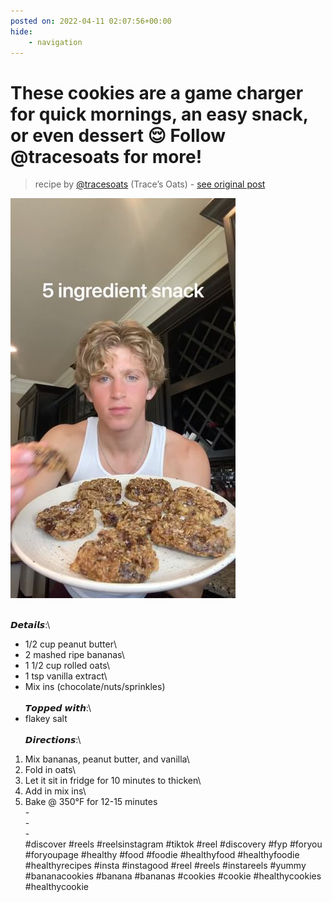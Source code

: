 ```yaml
---
posted on: 2022-04-11 02:07:56+00:00
hide:
    - navigation
---
```


# These cookies are a game charger for quick mornings, an easy snack, or even dessert 😌 Follow @tracesoats for more!  

> recipe by [@tracesoats](https://www.instagram.com/tracesoats/) 
(Trace’s Oats) - [see original post](https://instagram.com/p/CcMYGAuFTh5)

![](../img/tracesoats_11-04-2022_0204.png)

\
𝘿𝙚𝙩𝙖𝙞𝙡𝙨:\
- 1/2 cup peanut butter\
- 2 mashed ripe bananas\
- 1 1/2 cup rolled oats\
- 1 tsp vanilla extract\
- Mix ins (chocolate/nuts/sprinkles)\
\
𝙏𝙤𝙥𝙥𝙚𝙙 𝙬𝙞𝙩𝙝:\
- flakey salt\
\
𝘿𝙞𝙧𝙚𝙘𝙩𝙞𝙤𝙣𝙨:\
1) Mix bananas, peanut butter, and vanilla\
2) Fold in oats\
3) Let it sit in fridge for 10 minutes to thicken\
4) Add in mix ins\
5) Bake @ 350°F for 12-15 minutes \
-\
-\
-\
\#discover \#reels \#reelsinstagram \#tiktok \#reel \#discovery \#fyp \#foryou \#foryoupage \#healthy \#food \#foodie \#healthyfood \#healthyfoodie \#healthyrecipes \#insta \#instagood \#reel \#reels \#instareels \#yummy \#bananacookies \#banana \#bananas \#cookies \#cookie \#healthycookies \#healthycookie 